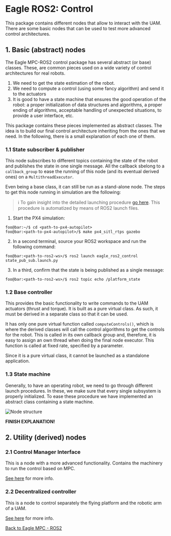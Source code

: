 # Eagle ROS2: Control

This package contains different nodes that allow to interact with the UAM. There are some basic nodes that can be used to test more advanced control architectures.

## 1. Basic (abstract) nodes
The Eagle MPC-ROS2 control package has several abstract (or base) classes. These, are common pieces used on a wide variety of control architectures for real robots.
1. We need to get the state estimation of the robot.
2. We need to compute a control (using some fancy algorithm) and send it to the actuators
3. It is good to have a state machine that ensures the good operation of the robot: a proper initialization of data structures and algorithms, a proper ending of algorithms, acceptable handling of unexpected situations, to provide a user interface, etc.

This package contains these pieces implemented as abstract classes. The idea is to build our final control architecture inheriting from the ones that we need. In the following, there is a small explanation of each one of them.

### 1.1 State subscriber & publisher
This node subscribes to different topics containing the state of the robot and publishes the state in one single message. All the callback sbelong to a `callback_group` to ease the running of this node (and its eventual derived ones) on a `MultithreadExecutor`.

Even being a base class, it can still be run as a stand-alone node. The steps to get this node running in simulation are the following:

> :information_source: To gain insight into the detailed launching procedure [go here](../../../procedures/preflight.md). This procedure is automatized by means of ROS2 launch files.

1. Start the PX4 simulation:
```console
foo@bar:~/$ cd <path-to-px4-autopilot>
foo@bar:<path-to-px4-autopilot>/$ make px4_sitl_rtps gazebo
```
2. In a second terminal, source your ROS2 workspace and run the following command:
```console
foo@bar:<path-to-ros2-ws>/$ ros2 launch eagle_ros2_control state_pub_sub.launch.py
```
3. In a third, confirm that the state is being published as a single message:
```console
foo@bar:<path-to-ros2-ws>/$ ros2 topic echo /platform_state
```

### 1.2 Base controller

This provides the basic functionality to write commands to the UAM actuators (thrust and torque). It is built as a pure virtual class. As such, it must be derived in a separate class so that it can be used.

It has only one pure virtual function called `computeControls()`, which is where the derived classes will call the control algorithms to get the controls for the robot. This is called in its own callback group and, therefore, it is easy to assign an own thread when doing the final node executor. This function is called at fixed rate, specified by a parameter.

Since it is a pure virtual class, it cannot be launched as a standalone application.

### 1.3 State machine

Generally, to have an operating robot, we need to go through different launch procedures. In these, we make sure that every single subsystem is properly initialized. To ease these procedure we have implemented an abstract class containing a state machine.

<img src="img/state_machine_interface.png" alt="Node structure" align="center"/>

**FINISH EXPLANATION!**

## 2. Utility (derived) nodes
### 2.1 Control Manager Interface
This is a node with a more advanced functionality. Contains the machinery to run the control based on MPC.

[See here](ctrl_mgr_interface.md) for more info.

### 2.2 Decentralized controller
This is a node to control separately the flying platform and the robotic arm of a UAM.

[See here](decentralized_controller.md) for more info.


[Back to Eagle MPC - ROS2](../README.md)